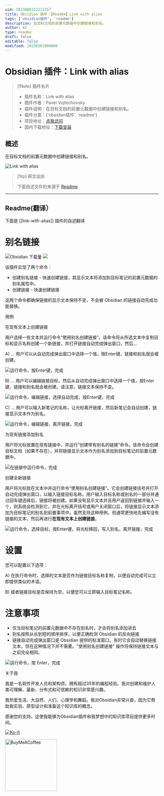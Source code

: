 ```yaml
---
uid: 2023080322213257
title: Obsidian 插件：【Readme】Link with alias
tags: ['obsidian插件', 'readme']
description: 在目标文档的前置元数据中创建链接和别名。
author: AI
type: readme
draft: false
editable: false
modified: 20230101000000
---
```


# Obsidian 插件：Link with alias

> [!Note] 插件名片
> - 插件名称：Link with alias
> - 插件作者：Pavel Vojtechovsky
> - 插件说明：在目标文档的前置元数据中创建链接和别名。
> - 插件分类：['obsidian插件', 'readme']
> - 项目地址：[点我访问](https://github.com/pvojtechovsky/obsidian-link-with-alias)
> - 国内下载地址：[下载安装](https://pkmer.cn/products/plugin/pluginMarket/?link-with-alias)

## 概述

在目标文档的前置元数据中创建链接和别名。

![Link with alias](https://cdn.pkmer.cn/covers/link-with-alias.gif!pkmer)

> [!tip] 原文出处
> 
>下面自述文件的来源于 [Readme](https://ghproxy.net/https://raw.githubusercontent.com/pvojtechovsky/obsidian-link-with-alias/main/README.md)
> 

---

## Readme(翻译）

下面是 [[link-with-alias]] 插件的自述翻译


# 别名链接

![Obsidian 下载量](https://img.shields.io/badge/dynamic/json?logo=obsidian&color=%23483699&label=下载量&query=%24%5B%22link-with-alias%22%5D.downloads&url=https%3A%2F%2Fraw.githubusercontent.com%2Fobsidianmd%2Fobsidian-releases%2Fmaster%2Fcommunity-plugin-stats.json&style=plastic) ![](https://img.shields.io/github/v/release/pvojtechovsky/obsidian-link-with-alias?label=最新版本&style=plastic)

该插件实现了两个命令：

- 创建别名链接 - 快速创建链接，其显示文本将添加到目标笔记的前置元数据的别名属性中。
- 创建链接 - 快速创建链接

这两个命令都确保链接的显示文本保持不变，不会被 Obsidian 的链接自动完成功能替换。

用例

在现有文本上创建链接

用户选择一些文本并运行命令“使用别名创建链接”。该命令将从所选文本中复制目标和显示名称创建一个新链接，并打开链接自动完成弹出窗口，然后...

A) ... 用户可以从自动完成弹出窗口中选择一个值，按Enter键，链接和别名就会被创建。

![运行命令，按Enter键，完成](use-case1.gif)

B) ... 用户可以编辑链接目标，然后从自动完成弹出窗口中选择一个值，按Enter键，链接和别名就会被创建。请注意，链接文本保持不变。

![运行命令，编辑链接，选择自动完成，按Enter键，完成](use-case5.gif)

C) ... 用户可以输入新笔记的名称，让光标离开链接，然后新笔记会自动创建，链接显示文本作为别名。

![运行命令，编辑链接，离开链接，完成](use-case6.gif)

为现有链接添加别名

用户将光标放置在现有链接中，并运行“创建带有别名的链接”命令。该命令会创建目标文档（如果不存在），并将链接显示文本作为别名添加到目标笔记的前置元数据中。

![在链接中运行命令，完成](use-case2.gif)

创建全新链接

用户将光标放在文本中并运行命令“使用别名创建链接”。它会创建链接括号并打开自动完成弹出窗口，以输入链接目标名称。用户输入目标名称或别名的一部分并通过回车键选择后，链接将被创建。如果没有显示文本并且用户返回到链接并输入一个，则系统会检测到它，并在光标离开括号或用户关闭窗口后，将链接显示文本添加为目标笔记的别名到前置事项中。虽然支持这种用例，但通常更快地先编写没有链接的文本，然后再进行**在现有文本上创建链接**。

![运行命令，选择目标，按Enter键，将光标移回，写入别名，离开链接，完成](use-case3.gif)

# 设置

您可以配置以下选项：

A) 在执行命令时，选择的文本是否作为链接目标名称复制，以便自动完成可以立即提供类似的术语。

B) 或者链接目标是否保持为空，以便您可以立即输入目标笔记名称。

# 注意事项

-   仅当目标笔记的前置元数据中不存在别名时，才会将别名添加进去
-   别名按照从长到短的顺序排序，以便正确检测 Obsidian 的反向链接
-   链接自动完成弹出窗口是 Obsidian 提供的标准窗口。有时它会自动替换链接文本，但在这种情况下并不需要。"使用别名创建链接" 操作将保持链接文本与之前完全相同。

![运行命令，按 Enter，完成](use-case4.gif)

关于我

我是一名软件开发人员和架构师，拥有超过35年的编程经验。我对创建和维护人类可理解、最新、分布式和可信赖的知识非常感兴趣。

我热爱生活、大自然、人们、心理学和舞蹈。我对Obsidian非常兴奋，因为它帮助我实验、原型设计和准备这个知识库的概念。

感谢您的支持，这使我能够为Obsidian插件和我梦想中的知识库项目提供更多时间。

[![Ko-fi](https://ko-fi.com/img/githubbutton_sm.svg)](https://ko-fi.com/pavel_knowledge)

[<img src="https://cdn.buymeacoffee.com/buttons/v2/default-green.png" alt="BuyMeACoffee" width="170">](https://www.buymeacoffee.com/pavel.knowledge)



